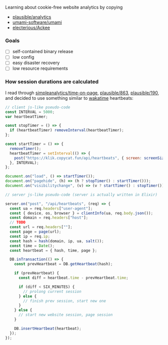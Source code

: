 Learning about cookie-free website analytics by copying

- [plausible/analytics](https://github.com/plausible/analytics)
- [umami-software/umami](https://github.com/umami-software/umami)
- [electerious/Ackee](https://github.com/electerious/Ackee)

### Goals

- [ ] self-contained binary release
- [ ] low config
- [ ] easy disaster recovery
- [ ] low resource requirements

### How session durations are calculated

I read through [simpleanalytics/time-on-page](https://github.com/simpleanalytics/roadmap/issues/100), [plausible/863](https://github.com/plausible/analytics/discussions/863), [plausible/190](https://github.com/plausible/analytics/discussions/190), and decided to use something similar to [wakatime](https://wakatime.com) heartbeats:

```js
// client js-like pseudo-code
const INTERVAL = 5000;
var heartbeatTimer;

const stopTimer = () => {
  if (heartbeatTimer) removeInterval(heartbeatTimer);
};

const startTimer = () => {
  removeTimer();
  heartbeatTimer = setInterval(() => {
    post("https://klik.copycat.fun/api/heartbeats", { screen: screenSize() });
  }, INTERVAL);
};

document.on("load", () => startTimer());
document.on("pagehide", (h) => (h ? stopTimer() : startTimer()));
document.on("visibilitychange", (v) => (v ? startTimer() : stopTimer()));
```

```js
// server js-like pseudo-code (server is actually written in Elixir)

server.on("post", "/api/heartbeats", (req) => {
  const ua = req.headers["user-agent"];
  const { device, os, browser } = clientInfo(ua, req.body.json());
  const domain = req.headers["host"];
  // TODO
  const url = req.headers[""];
  const page = page(url);
  const ip = req.ip;
  const hash = hash(domain, ip, ua, salt());
  const time = Date();
  const heartbeat = { hash, time, page };

  DB.inTransaction(() => {
    const prevHeartbeat = DB.getHeartbeat(hash);

    if (prevHeartbeat) {
      const diff = heartbeat.time - prevHeartbeat.time;

      if (diff < SIX_MINUTES) {
        // prolong current session
      } else {
        // finish prev session, start new one
      }
    } else {
      // start new website session, page session
    }

    DB.insertHeartbeat(heartbeat);
  });
});
```
